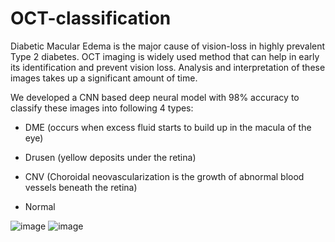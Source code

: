 # OCT-classification
Diabetic Macular Edema is the major cause of vision-loss in highly prevalent Type 2 diabetes. OCT imaging is widely used method that can help in early its identification and prevent vision loss. Analysis and interpretation of these images takes up a significant amount of time.

We developed a CNN based deep neural model with 98% accuracy to classify these images into following 4 types: 

- DME (occurs when excess fluid starts to build up in the macula of the eye)

- Drusen (yellow deposits under the retina)

- CNV (Choroidal neovascularization is the growth of abnormal blood vessels beneath the retina)

- Normal


![image](https://github.com/AnilpreetSingh/OCT-classification/assets/90110629/55e89680-296f-46cc-b7db-2f6b507bfbc2)
![image](https://github.com/AnilpreetSingh/OCT-classification/assets/90110629/057aea89-8b5a-42b9-8bad-5939f0d27a41)




